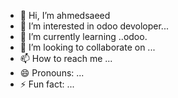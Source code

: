 - 👋 Hi, I’m ahmedsaeed 
- 👀 I’m interested in odoo devoloper...
- 🌱 I’m currently learning ..odoo.
- 💞️ I’m looking to collaborate on ...
- 📫 How to reach me ...
- 😄 Pronouns: ...
- ⚡ Fun fact: ...

<!---
ahmedsaeed987/ahmedsaeed987 is a ✨ special ✨ repository because its `README.md` (this file) appears on your GitHub profile.
You can click the Preview link to take a look at your changes.
--->
